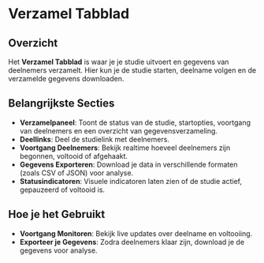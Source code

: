 # Verzamel Tabblad

## Overzicht

Het **Verzamel Tabblad** is waar je je studie uitvoert en gegevens van deelnemers verzamelt. Hier kun je de studie starten, deelname volgen en de verzamelde gegevens downloaden.

## Belangrijkste Secties

- **Verzamelpaneel**: Toont de status van de studie, startopties, voortgang van deelnemers en een overzicht van gegevensverzameling.
- **Deellinks**: Deel de studielink met deelnemers.
- **Voortgang Deelnemers**: Bekijk realtime hoeveel deelnemers zijn begonnen, voltooid of afgehaakt.
- **Gegevens Exporteren**: Download je data in verschillende formaten (zoals CSV of JSON) voor analyse.
- **Statusindicatoren**: Visuele indicatoren laten zien of de studie actief, gepauzeerd of voltooid is.

## Hoe je het Gebruikt

- **Voortgang Monitoren**: Bekijk live updates over deelname en voltooiing.
- **Exporteer je Gegevens**: Zodra deelnemers klaar zijn, download je de gegevens voor analyse.